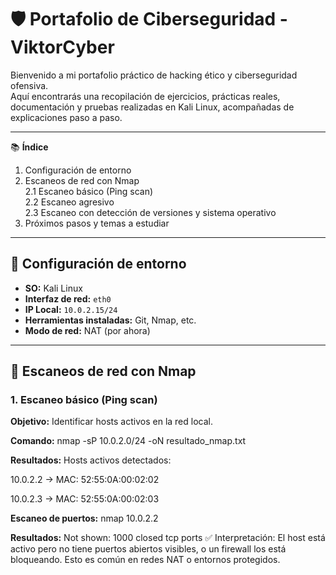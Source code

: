# 🛡️ Portafolio de Ciberseguridad - ViktorCyber

Bienvenido a mi portafolio práctico de hacking ético y ciberseguridad ofensiva.  
Aquí encontrarás una recopilación de ejercicios, prácticas reales, documentación y pruebas realizadas en Kali Linux, acompañadas de explicaciones paso a paso.

---

📚 **Índice**

1. Configuración de entorno  
2. Escaneos de red con Nmap  
   2.1 Escaneo básico (Ping scan)  
   2.2 Escaneo agresivo  
   2.3 Escaneo con detección de versiones y sistema operativo  
3. Próximos pasos y temas a estudiar

---

## 🧰 Configuración de entorno

- **SO:** Kali Linux
- **Interfaz de red:** `eth0`
- **IP Local:** `10.0.2.15/24`
- **Herramientas instaladas:** Git, Nmap, etc.
- **Modo de red:** NAT (por ahora)

---

## 🔎 Escaneos de red con Nmap

### 1. Escaneo básico (Ping scan)

**Objetivo:** Identificar hosts activos en la red local.

**Comando:**
nmap -sP 10.0.2.0/24 -oN resultado_nmap.txt

**Resultados:**
Hosts activos detectados:

10.0.2.2 → MAC: 52:55:0A:00:02:02

10.0.2.3 → MAC: 52:55:0A:00:02:03

**Escaneo de puertos:**
nmap 10.0.2.2

**Resultados:**
Not shown: 1000 closed tcp ports
✅ Interpretación:
El host está activo pero no tiene puertos abiertos visibles, o un firewall los está bloqueando. Esto es común en redes NAT o entornos protegidos.
